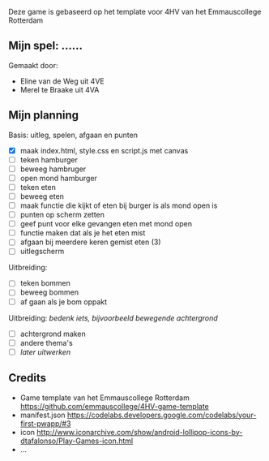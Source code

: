 Deze game is gebaseerd op het template voor 4HV van het Emmauscollege Rotterdam

## Mijn spel: ......
Gemaakt door:
- Eline van de Weg uit 4VE
- Merel te Braake uit 4VA

## Mijn planning

Basis: uitleg, spelen, afgaan en punten
- [x] maak index.html, style.css en script.js met canvas
- [ ] teken hamburger
- [ ] beweeg hambruger
- [ ] open mond hamburger
- [ ] teken eten
- [ ] beweeg eten
- [ ] maak functie die kijkt of eten bij burger is als mond open is
- [ ] punten op scherm zetten
- [ ] geef punt voor elke gevangen eten met mond open
- [ ] functie maken dat als je het eten mist
- [ ] afgaan bij meerdere keren gemist eten (3)
- [ ] uitlegscherm

Uitbreiding: 
- [ ] teken bommen
- [ ] beweeg bommen
- [ ] af gaan als je bom oppakt

Uitbreiding: *bedenk iets, bijvoorbeeld bewegende achtergrond*
- [ ] achtergrond maken
- [ ] andere thema's
- [ ] *later uitwerken*

## Credits
- Game template van het Emmauscollege Rotterdam https://github.com/emmauscollege/4HV-game-template
- manifest.json https://codelabs.developers.google.com/codelabs/your-first-pwapp/#3
- icon http://www.iconarchive.com/show/android-lollipop-icons-by-dtafalonso/Play-Games-icon.html
- ...
